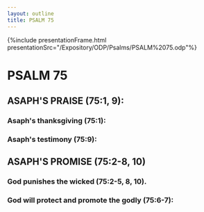 ```yaml
---
layout: outline
title: PSALM 75
---
```

{%include presentationFrame.html presentationSrc="/Expository/ODP/Psalms/PSALM%2075.odp"%}

# PSALM 75 
## ASAPH\'S PRAISE (75:1, 9): 
###  Asaph\'s thanksgiving (75:1): 
###  Asaph\'s testimony (75:9): 
## ASAPH\'S PROMISE (75:2-8, 10) 
###  God punishes the wicked (75:2-5, 8, 10). 
###  God will protect and promote the godly (75:6-7): 

